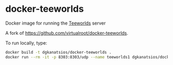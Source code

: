 docker-teeworlds
================

Docker image for running the [Teeworlds](https://www.teeworlds.com) server

A fork of https://github.com/virtualroot/docker-teeworlds.

To run locally, type:

```bash
docker build -t dgkanatsios/docker-teeworlds .
docker run --rm -it -p 8303:8303/udp --name teeworlds1 dgkanatsios/docker-teeworlds
```
